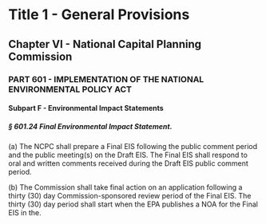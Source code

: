 
# Title 1 - General Provisions
## Chapter VI - National Capital Planning Commission
### PART 601 - IMPLEMENTATION OF THE NATIONAL ENVIRONMENTAL POLICY ACT
#### Subpart F - Environmental Impact Statements
##### § 601.24 Final Environmental Impact Statement.

(a) The NCPC shall prepare a Final EIS following the public comment period and the public meeting(s) on the Draft EIS. The Final EIS shall respond to oral and written comments received during the Draft EIS public comment period.

(b) The Commission shall take final action on an application following a thirty (30) day Commission-sponsored review period of the Final EIS. The thirty (30) day period shall start when the EPA publishes a NOA for the Final EIS in the.
